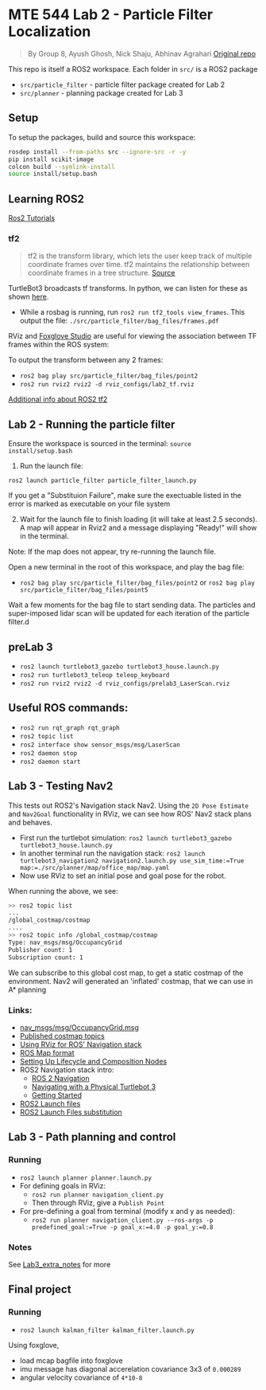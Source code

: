 # MTE 544 Lab 2 - Particle Filter Localization
> By Group 8, Ayush Ghosh, Nick Shaju, Abhinav Agrahari
> [Original repo](https://github.com/ayushghosh21/MTE544-Labs)

This repo is itself a ROS2 workspace. Each folder in `src/` is a ROS2 package
- `src/particle_filter` - particle filter package created for Lab 2
- `src/planner` - planning package created for Lab 3

## Setup
To setup the packages, build and source this workspace: 

```bash
rosdep install --from-paths src --ignore-src -r -y
pip install scikit-image
colcon build --symlink-install
source install/setup.bash
```

## Learning ROS2 
[Ros2 Tutorials](https://docs.ros.org/en/galactic/Tutorials.html)

### tf2

> tf2 is the transform library, which lets the user keep track of multiple coordinate frames over time. tf2 maintains the relationship between coordinate frames in a tree structure.  [Source](https://docs.ros.org/en/galactic/Concepts/About-Tf2.html)

TurtleBot3 broadcasts tf transforms. In python, we can listen for these as shown [here](https://docs.ros.org/en/galactic/Tutorials/Intermediate/Tf2/Writing-A-Tf2-Listener-Py.html).

- While a rosbag is running, run `ros2 run tf2_tools view_frames`. This output the file: `./src/particle_filter/bag_files/frames.pdf`

RViz and [Foxglove Studio](https://foxglove.dev/) are  useful for viewing the association between TF frames within the ROS system: 

To output the transform between any 2 frames:
- `ros2 bag play src/particle_filter/bag_files/point2`
- `ros2 run rviz2 rviz2 -d rviz_configs/lab2_tf.rviz`

[Additional info about ROS2 tf2](https://articulatedrobotics.xyz/ready-for-ros-6-tf/)

## Lab 2 - Running the particle filter
Ensure the workspace is sourced in the terminal: `source install/setup.bash`

1. Run the launch file:

```ros2 launch particle_filter particle_filter_launch.py```

If you get a "Substituion Failure", make sure the exectuable listed in the error is marked as executable on your file system

2. Wait for the launch file to finish loading (it will take at least 2.5 seconds). A map will appear in Rviz2 and a message displaying "Ready!" will show in the terminal.

Note: If the map does not appear, try re-running the launch file.

Open a new terminal in the root of this workspace, and play the bag file:

- `ros2 bag play src/particle_filter/bag_files/point2` or `ros2 bag play src/particle_filter/bag_files/point5`

Wait a few moments for the bag file to start sending data. The particles and super-imposed lidar scan will be updated for each iteration of the particle filter.d

## preLab 3

- `ros2 launch turtlebot3_gazebo turtlebot3_house.launch.py`
- `ros2 run turtlebot3_teleop teleop_keyboard`
- `ros2 run rviz2 rviz2 -d rviz_configs/prelab3_LaserScan.rviz`

## Useful ROS commands:
- `ros2 run rqt_graph rqt_graph`
- `ros2 topic list`
- `ros2 interface show sensor_msgs/msg/LaserScan`
- `ros2 daemon stop`
- `ros2 daemon start`

## Lab 3 - Testing Nav2

This tests out ROS2's Navigation stack Nav2. Using the `2D Pose Estimate` and `Nav2Goal` functionality in RViz, we can see how ROS' Nav2 stack plans and behaves.

- First run the turtlebot simulation: `ros2 launch turtlebot3_gazebo turtlebot3_house.launch.py`
- In another terminal run the navigation stack: `ros2 launch turtlebot3_navigation2 navigation2.launch.py use_sim_time:=True map:=./src/planner/map/office_map/map.yaml`
- Now use RViz to set an initial pose and goal pose for the robot. 

When running the above, we see:
``` bash
>> ros2 topic list
...
/global_costmap/costmap
....
>> ros2 topic info /global_costmap/costmap
Type: nav_msgs/msg/OccupancyGrid
Publisher count: 1
Subscription count: 1 
```

We can subscribe to this global cost map, to get a static costmap of the environment. Nav2 will generated an 'inflated' costmap, that we can use in A* planning

### Links:
- [nav_msgs/msg/OccupancyGrid.msg](http://docs.ros.org/en/api/nav_msgs/html/msg/OccupancyGrid.html)
- [Published costmap topics](https://wiki.ros.org/costmap_2d#costmap_2d.2Flayered.Published_Topics)
- [Using RViz for ROS' Navigation stack](https://wiki.ros.org/navigation/Tutorials/Using%20rviz%20with%20the%20Navigation%20Stack)
- [ROS Map format](https://wiki.ros.org/map_server)
- [Setting Up Lifecycle and Composition Nodes](https://navigation.ros.org/setup_guides/lifecycle_composition/setup_lifecycle_composition.html)
- ROS2 Navigation stack intro:
    - [ROS 2 Navigation](https://ros2-industrial-workshop.readthedocs.io/en/latest/_source/navigation/ROS2-Navigation.html)
    - [Navigating with a Physical Turtlebot 3](https://navigation.ros.org/tutorials/docs/navigation2_on_real_turtlebot3.html)
    - [Getting Started](https://navigation.ros.org/getting_started/index.html)
- [ROS2 Launch files](https://docs.ros.org/en/foxy/How-To-Guides/Launch-file-different-formats.html)
- [ROS2 Launch Files substitution](https://docs.ros.org/en/foxy/Tutorials/Intermediate/Launch/Using-Substitutions.html)

## Lab 3 - Path planning and control

### Running

- `ros2 launch planner planner.launch.py`
- For defining goals in RViz:
  - `ros2 run planner navigation_client.py`
  - Then through RViz, give a `Publish Point`
- For pre-defining a goal from terminal (modify x and y as needed): 
  - `ros2 run planner navigation_client.py --ros-args -p predefined_goal:=True -p goal_x:=4.0 -p goal_y:=0.8`

### Notes
See [Lab3_extra_notes](./docs/06_Lab3_extra_notes.md) for more

## Final project

### Running
- `ros2 launch kalman_filter kalman_filter.launch.py`

Using foxglove,
- load mcap bagfile into foxglove
- imu message has diagonal accerelation covariance 3x3 of `0.000289`
- angular velocity covariance of `4*10-8`